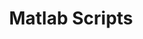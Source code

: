 ---
title: Matlab Scripts
menu:
  codes:
    name: Matlab Scripts
    identifier: codes-matlab
    weight: 5
---
